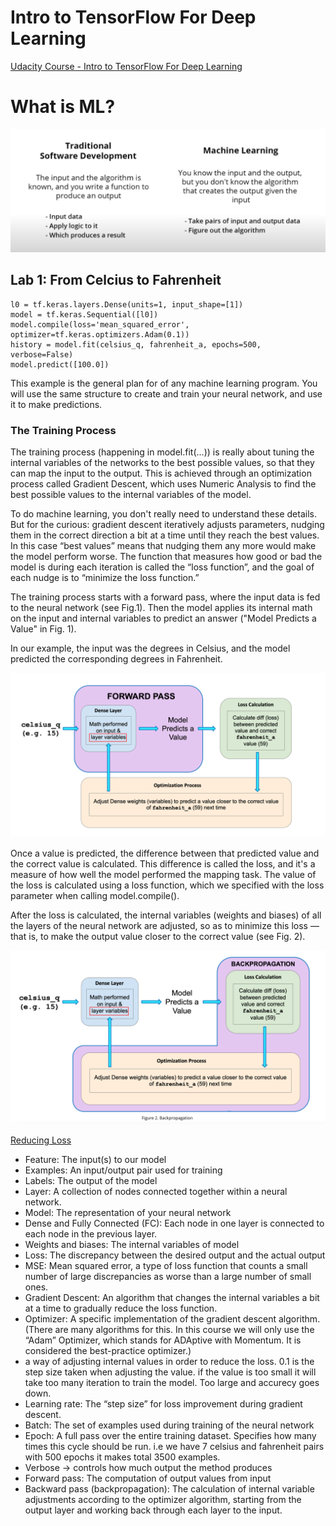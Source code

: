 # Intro to TensorFlow For Deep Learning

[Udacity Course - Intro to TensorFlow For Deep Learning](https://learn.udacity.com/courses/ud187)

# What is ML?

![](./media/1.png)

## Lab 1: From Celcius to Fahrenheit

```
l0 = tf.keras.layers.Dense(units=1, input_shape=[1]) 
model = tf.keras.Sequential([l0])
model.compile(loss='mean_squared_error', optimizer=tf.keras.optimizers.Adam(0.1))
history = model.fit(celsius_q, fahrenheit_a, epochs=500, verbose=False)
model.predict([100.0])
```

This example is the general plan for of any machine learning program. You will use the same structure to create and
train your neural network, and use it to make predictions.

### The Training Process

The training process (happening in model.fit(...)) is really about tuning the internal variables of the networks to the
best possible values, so that they can map the input to the output. This is achieved through an optimization process
called Gradient Descent, which uses Numeric Analysis to find the best possible values to the internal variables of the
model.

To do machine learning, you don't really need to understand these details. But for the curious: gradient descent
iteratively adjusts parameters, nudging them in the correct direction a bit at a time until they reach the best values.
In this case “best values” means that nudging them any more would make the model perform worse. The function that
measures how good or bad the model is during each iteration is called the “loss function”, and the goal of each nudge is
to “minimize the loss function.”

The training process starts with a forward pass, where the input data is fed to the neural network (see Fig.1). Then the
model applies its internal math on the input and internal variables to predict an answer ("Model Predicts a Value" in
Fig. 1).

In our example, the input was the degrees in Celsius, and the model predicted the corresponding degrees in Fahrenheit.

![](./media/2.png)

Once a value is predicted, the difference between that predicted value and the correct value is calculated. This
difference is called the loss, and it's a measure of how well the model performed the mapping task. The value of the
loss is calculated using a loss function, which we specified with the loss parameter when calling model.compile().

After the loss is calculated, the internal variables (weights and biases) of all the layers of the neural network are
adjusted, so as to minimize this loss — that is, to make the output value closer to the correct value (see Fig. 2).

![](./media/3.png)

[Reducing Loss](https://developers.google.com/machine-learning/crash-course/reducing-loss/video-lecture)

* Feature: The input(s) to our model
* Examples: An input/output pair used for training
* Labels: The output of the model
* Layer: A collection of nodes connected together within a neural network.
* Model: The representation of your neural network
* Dense and Fully Connected (FC): Each node in one layer is connected to each node in the previous layer.
* Weights and biases: The internal variables of model
* Loss: The discrepancy between the desired output and the actual output
* MSE: Mean squared error, a type of loss function that counts a small number of large discrepancies as worse than a
  large number of small ones.
* Gradient Descent: An algorithm that changes the internal variables a bit at a time to gradually reduce the loss
  function.
* Optimizer: A specific implementation of the gradient descent algorithm. (There are many algorithms for this. In this
  course we will only use the “Adam” Optimizer, which stands for ADAptive with Momentum. It is considered the
  best-practice optimizer.)
* a way of adjusting internal values in order to reduce the loss. 0.1 is the step size taken when adjusting the value.
  if the value is too small it will take too many iteration to train the model. Too large and accurecy goes down.
* Learning rate: The “step size” for loss improvement during gradient descent.
* Batch: The set of examples used during training of the neural network
* Epoch: A full pass over the entire training dataset. Specifies how many times this cycle should be run. i.e we have 7
  celsius and fahrenheit pairs with 500 epochs it makes total 3500 examples.
* Verbose -> controls how much output the method produces
* Forward pass: The computation of output values from input
* Backward pass (backpropagation): The calculation of internal variable adjustments according to the optimizer
  algorithm, starting from the output layer and working back through each layer to the input.
